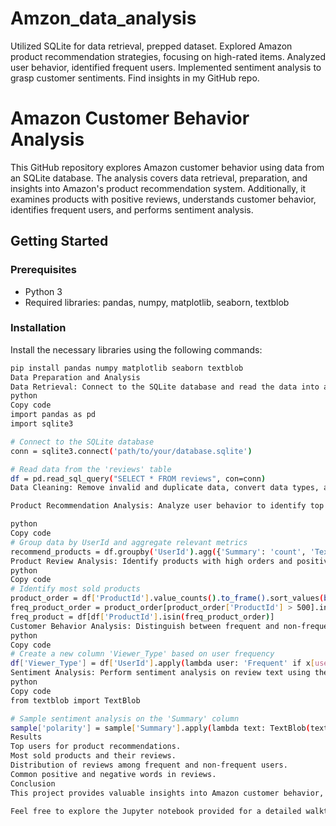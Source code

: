 # Amzon_data_analysis
Utilized SQLite for data retrieval, prepped dataset. Explored Amazon product recommendation strategies, focusing on high-rated items. Analyzed user behavior, identified frequent users. Implemented sentiment analysis to grasp customer sentiments. Find insights in my GitHub repo.


# Amazon Customer Behavior Analysis

This GitHub repository explores Amazon customer behavior using data from an SQLite database. The analysis covers data retrieval, preparation, and insights into Amazon's product recommendation system. Additionally, it examines products with positive reviews, understands customer behavior, identifies frequent users, and performs sentiment analysis.

## Getting Started

### Prerequisites

- Python 3
- Required libraries: pandas, numpy, matplotlib, seaborn, textblob

### Installation

Install the necessary libraries using the following commands:

```bash
pip install pandas numpy matplotlib seaborn textblob
Data Preparation and Analysis
Data Retrieval: Connect to the SQLite database and read the data into a Pandas DataFrame.
python
Copy code
import pandas as pd
import sqlite3

# Connect to the SQLite database
conn = sqlite3.connect('path/to/your/database.sqlite')

# Read data from the 'reviews' table
df = pd.read_sql_query("SELECT * FROM reviews", con=conn)
Data Cleaning: Remove invalid and duplicate data, convert data types, and handle missing values.

Product Recommendation Analysis: Analyze user behavior to identify top users for product recommendations.

python
Copy code
# Group data by UserId and aggregate relevant metrics
recommend_products = df.groupby('UserId').agg({'Summary': 'count', 'Text': 'count', 'Score': 'mean', 'ProductId': 'count'}).sort_values(by='ProductId', ascending=False)
Product Review Analysis: Identify products with high orders and positive reviews.
python
Copy code
# Identify most sold products
product_order = df['ProductId'].value_counts().to_frame().sort_values(by='ProductId', ascending=False)
freq_product_order = product_order[product_order['ProductId'] > 500].index
freq_product = df[df['ProductId'].isin(freq_product_order)]
Customer Behavior Analysis: Distinguish between frequent and non-frequent users and analyze their review distribution.
python
Copy code
# Create a new column 'Viewer_Type' based on user frequency
df['Viewer_Type'] = df['UserId'].apply(lambda user: 'Frequent' if x[user] > 50 else 'Not Frequent')
Sentiment Analysis: Perform sentiment analysis on review text using the TextBlob library.
python
Copy code
from textblob import TextBlob

# Sample sentiment analysis on the 'Summary' column
sample['polarity'] = sample['Summary'].apply(lambda text: TextBlob(text).sentiment.polarity)
Results
Top users for product recommendations.
Most sold products and their reviews.
Distribution of reviews among frequent and non-frequent users.
Common positive and negative words in reviews.
Conclusion
This project provides valuable insights into Amazon customer behavior, aiding in understanding user preferences, product recommendations, and sentiment analysis.

Feel free to explore the Jupyter notebook provided for a detailed walkthrough of the analysis.
